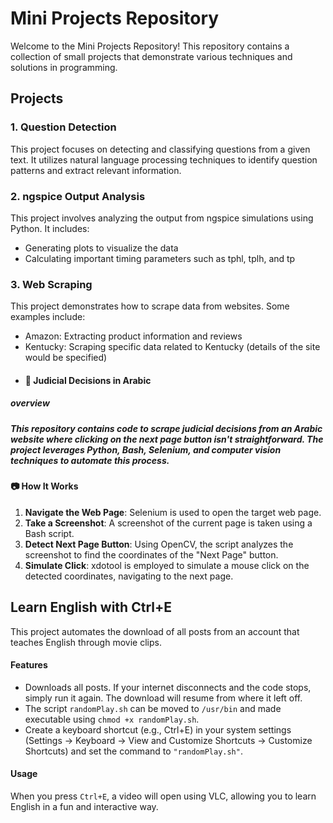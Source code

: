 # Mini Projects Repository

Welcome to the Mini Projects Repository! This repository contains a collection of small projects that demonstrate various techniques and solutions in programming.

## Projects

### 1. Question Detection
This project focuses on detecting and classifying questions from a given text. It utilizes natural language processing techniques to identify question patterns and extract relevant information.

### 2. ngspice Output Analysis
This project involves analyzing the output from ngspice simulations using Python. It includes:
- Generating plots to visualize the data
- Calculating important timing parameters such as tphl, tplh, and tp

### 3. Web Scraping
This project demonstrates how to scrape data from websites. Some examples include:
- Amazon: Extracting product information and reviews
- Kentucky: Scraping specific data related to Kentucky (details of the site would be specified)
- #### 🚀 Judicial Decisions in Arabic
 ##### overview
##### This repository contains code to scrape judicial decisions from an Arabic website where clicking on the next page button isn't straightforward. The project leverages Python, Bash, Selenium, and computer vision techniques to automate this process.
 #### 📷 How It Works
1. **Navigate the Web Page**: Selenium is used to open the target web page.
2. **Take a Screenshot**: A screenshot of the current page is taken using a Bash script.
3. **Detect Next Page Button**: Using OpenCV, the script analyzes the screenshot to find the coordinates of the "Next Page" button.
4. **Simulate Click**: xdotool is employed to simulate a mouse click on the detected coordinates, navigating to the next page.

## Learn English with Ctrl+E
This project automates the download of all posts from an account that teaches English through movie clips.

#### Features
- Downloads all posts. If your internet disconnects and the code stops, simply run it again. The download will resume from where it left off.
- The script `randomPlay.sh` can be moved to `/usr/bin` and made executable using `chmod +x randomPlay.sh`.
- Create a keyboard shortcut (e.g., Ctrl+E) in your system settings (Settings -> Keyboard -> View and Customize Shortcuts -> Customize Shortcuts) and set the command to `"randomPlay.sh"`.

#### Usage
When you press `Ctrl+E`, a video will open using VLC, allowing you to learn English in a fun and interactive way.
